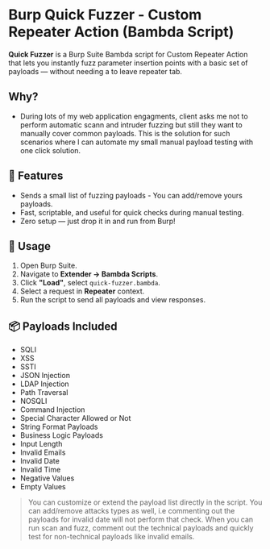 # Burp Quick Fuzzer - Custom Repeater Action (Bambda Script)

**Quick Fuzzer** is a Burp Suite Bambda script for Custom Repeater Action that lets you instantly fuzz parameter insertion points with a basic set of payloads — without needing a to leave repeater tab.

## Why?
- During lots of my web application engagments, client asks me not to perform automatic scann and intruder fuzzing but still they want to manually cover common payloads. This is the solution for such scenarios where I can automate my small manual payload testing with one click solution.

## 🔧 Features
- Sends a small list of fuzzing payloads - You can add/remove yours payloads.
- Fast, scriptable, and useful for quick checks during manual testing.
- Zero setup — just drop it in and run from Burp!

## 🚀 Usage

1. Open Burp Suite.
2. Navigate to **Extender → Bambda Scripts**.
3. Click **"Load"**, select `quick-fuzzer.bambda`.
4. Select a request in **Repeater** context.
5. Run the script to send all payloads and view responses.

## 📦 Payloads Included

- SQLI
- XSS
- SSTI
- JSON Injection
- LDAP Injection
- Path Traversal
- NOSQLI
- Command Injection
- Special Character Allowed or Not
- String Format Payloads
- Business Logic Payloads
- Input Length
- Invalid Emails
- Invalid Date
- Invalid Time
- Negative Values
- Empty Values

> You can customize or extend the payload list directly in the script.
> You can add/remove attacks types as well, i.e commenting out the payloads for invalid date will not perform that check.
> When you can run scan and fuzz, comment out the technical payloads and quickly test for non-technical payloads like invalid emails.

